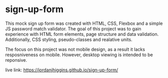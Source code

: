 # sign-up-form
This mock sign up form was created with HTML, CSS, Flexbox and a simple JS password match validator. The goal of this project was to gain experience with HTML form elements, page structure and data validation. Additionally, CSS styling, pseudo-classes and realative units. 

The focus on this project was not mobile design, as a result it lacks resposniveness on mobile. However, desktop viewing is intended to be reponsive.

live link: https://jordanjhiggins.github.io/sign-up-form/
